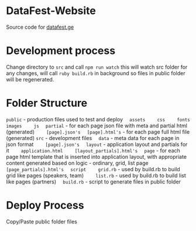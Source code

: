 # DataFest-Website

Source code for [datafest.ge](https://datafest.ge)

# Development process

Change directory to `src` and call `npm run watch` this will watch src folder for any changes, will call `ruby build.rb` in background so files in public folder will be regenerated.

# Folder Structure

`public` - production files used to test and deploy
`  assets`
`    css`
`    fonts`
`    images`
`    js`
`  partial` - for each page json file with meta and partial html (generated)
`    [page].json's`
`  [page].html's` - for each page full html file (generated)
`src` - development files
`  data` - meta data for each page in json format
`    [page].json's`
`  layout` - application layout and partials for it
`    application.html`
`    [layout_partials].html's`
`  page` - for each page html template that is inserted into application layout, with appropriate content generated based on logic - ordinary, grid, list page
`    [page_partials].html's`
`  script`
`    grid.rb` - used by build.rb to build grid like pages (speakers, team)
`    list.rb` - used by build.rb to build list like pages (partners)
`  build.rb` - script to generate files in public folder

# Deploy Process

Copy/Paste public folder files
